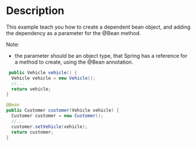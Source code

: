 # Description

This example teach you how to create a dependent bean object,
and adding the dependency as a parameter for the @Bean method.

Note:

- the parameter should be an object type, that Spring has a reference for a method to create, using the @Bean annotation.

````java
 public Vehicle vehicle() {
  Vehicle vehicle = new Vehicle();
  //...
  return vehicle;
}

@Bean
public Customer customer(Vehicle vehicle) {
  Customer customer = new Customer();
  //...
  customer.setVehicle(vehicle);
  return customer;
}

````